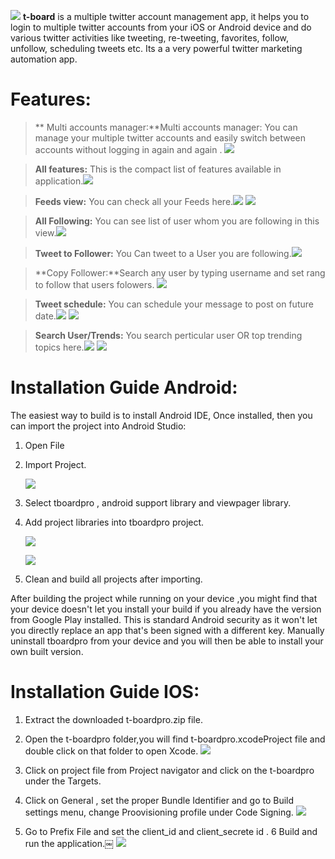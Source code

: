 ![](http://i.imgur.com/0wivQLV.png)
**t-board** is a multiple twitter account management app, it helps you to login to multiple twitter accounts from your iOS or Android device and do various twitter activities like tweeting, re-tweeting, favorites, follow, unfollow, scheduling tweets etc. Its a a very powerful twitter marketing automation app.

Features:
===========

> ** Multi accounts manager:**Multi accounts manager: You can manage your multiple twitter accounts and easily switch between accounts without logging in again and again . ![](http://i.imgur.com/9zWtCz8.png)

>**All features:** This is the compact list of features available in application.![](http://i.imgur.com/hnK000v.png) 

>**Feeds view:** You can check all your Feeds here.![](http://i.imgur.com/mgcLP4N.png)
![](http://i.imgur.com/cPoSkfS.png) 

>**All Following:** You can see list of user whom you are following in this view.![](http://i.imgur.com/hOaHz0V.png)

>**Tweet to Follower:** You Can tweet to a User you are following.![](http://i.imgur.com/RTbiYVG.png)

>**Copy Follower:**Search any user by typing username and set rang to follow that users folowers. ![](http://i.imgur.com/WmFH2jj.png)

>**Tweet schedule:** You can schedule your message to post on future date.![](http://i.imgur.com/wDhGK5C.png)
 ![](http://i.imgur.com/Vzcia8C.png) 

>**Search User/Trends:** You search perticular user OR top trending topics here.![](http://i.imgur.com/LqScOR7.png)
![](http://i.imgur.com/OtXzUNL.png)

 Installation Guide Android:
===========

The easiest way to build is to install Android IDE, Once installed, then you can import the project into Android Studio:


1.	Open File
	
2.	Import Project.

	![](http://i.imgur.com/d1NkOaE.png) 
	
3.	Select tboardpro , android support library and viewpager library.

4.	Add project libraries into tboardpro project.

	![](http://i.imgur.com/xsdzex4.png)
	
	![](http://i.imgur.com/RBGrl8v.png)
	
5.	Clean and build all projects after importing.
	
	

After building the project while running on your device ,you might find that your device doesn't let you install your build if you already have the version from Google Play installed. This is standard Android security as it won't let you directly replace an app that's been signed with a different key. Manually uninstall tboardpro from your device and you will then be able to install your own built version.


 Installation Guide IOS:
===========
1. Extract the downloaded t-boardpro.zip file.

2. Open the t-boardpro folder,you will find t-boardpro.xcodeProject file and double click on that folder to open Xcode.
 ![](http://i.imgur.com/KvoNsL4.png)
3. Click on project file from Project navigator and click on the t-boardpro under the Targets.
4. Click on General , set the proper Bundle Identifier and go to Build settings menu, change Proovisioning profile under Code Signing.
 ![](http://i.imgur.com/nf2pBHd.png)
5. Go to Prefix File and set the client_id and client_secrete id . 
6 Build and run the application.￼
 ![](http://i.imgur.com/eIyaWTj.png)
